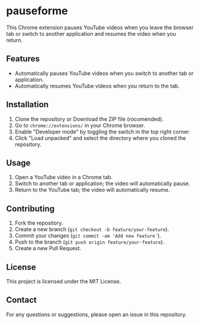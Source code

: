 # pauseforme
This Chrome extension pauses YouTube videos when you leave the browser tab or switch to another application and resumes the video when you return.

## Features

- Automatically pauses YouTube videos when you switch to another tab or application.
- Automatically resumes YouTube videos when you return to the tab.

## Installation

1. Clone the repository or Download the ZIP file (rocomended). 
2. Go to `chrome://extensions/` in your Chrome browser.
3. Enable "Developer mode" by toggling the switch in the top right corner.
4. Click "Load unpacked" and select the directory where you cloned the repository.

## Usage

1. Open a YouTube video in a Chrome tab.
2. Switch to another tab or application; the video will automatically pause.
3. Return to the YouTube tab; the video will automatically resume.

## Contributing

1. Fork the repository.
2. Create a new branch (`git checkout -b feature/your-feature`).
3. Commit your changes (`git commit -am 'Add new feature'`).
4. Push to the branch (`git push origin feature/your-feature`).
5. Create a new Pull Request.

## License

This project is licensed under the MIT License.

## Contact

For any questions or suggestions, please open an issue in this repository.

